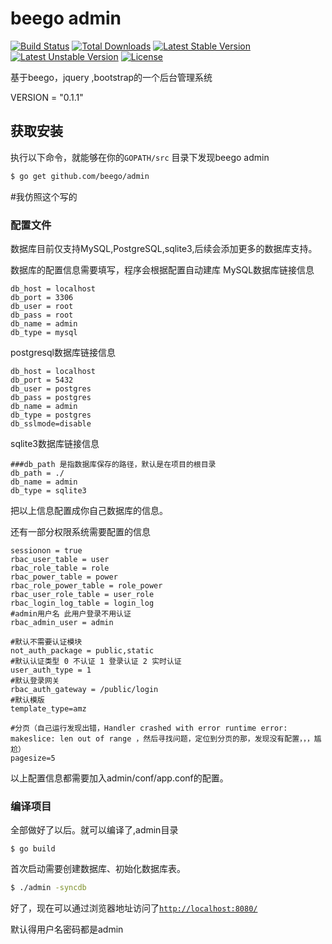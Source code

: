 # beego admin

[![Build Status](https://travis-ci.org/laravel/framework.svg)](https://travis-ci.org/laravel/framework)
[![Total Downloads](https://poser.pugx.org/laravel/framework/d/total.svg)](https://packagist.org/packages/laravel/framework)
[![Latest Stable Version](https://poser.pugx.org/laravel/framework/v/stable.svg)](https://packagist.org/packages/laravel/framework)
[![Latest Unstable Version](https://poser.pugx.org/laravel/framework/v/unstable.svg)](https://packagist.org/packages/laravel/framework)
[![License](https://poser.pugx.org/laravel/framework/license.svg)](https://packagist.org/packages/laravel/framework)

基于beego，jquery  ,bootstrap的一个后台管理系统

VERSION = "0.1.1"

## 获取安装

执行以下命令，就能够在你的`GOPATH/src` 目录下发现beego admin
```bash
$ go get github.com/beego/admin
```
#我仿照这个写的

### 配置文件

数据库目前仅支持MySQL,PostgreSQL,sqlite3,后续会添加更多的数据库支持。

数据库的配置信息需要填写，程序会根据配置自动建库
MySQL数据库链接信息
```
db_host = localhost
db_port = 3306
db_user = root
db_pass = root
db_name = admin
db_type = mysql
```
postgresql数据库链接信息
```
db_host = localhost
db_port = 5432
db_user = postgres
db_pass = postgres
db_name = admin
db_type = postgres
db_sslmode=disable
```
sqlite3数据库链接信息
```
###db_path 是指数据库保存的路径，默认是在项目的根目录
db_path = ./
db_name = admin
db_type = sqlite3
```
把以上信息配置成你自己数据库的信息。

还有一部分权限系统需要配置的信息
```
sessionon = true
rbac_user_table = user
rbac_role_table = role
rbac_power_table = power
rbac_role_power_table = role_power
rbac_user_role_table = user_role
rbac_login_log_table = login_log
#admin用户名 此用户登录不用认证
rbac_admin_user = admin

#默认不需要认证模块
not_auth_package = public,static
#默认认证类型 0 不认证 1 登录认证 2 实时认证
user_auth_type = 1
#默认登录网关
rbac_auth_gateway = /public/login
#默认模版
template_type=amz

#分页（自己运行发现出错，Handler crashed with error runtime error: makeslice: len out of range ，然后寻找问题，定位到分页的那，发现没有配置，，，尴尬）
pagesize=5
```
以上配置信息都需要加入admin/conf/app.conf的配置。


### 编译项目

全部做好了以后。就可以编译了,admin目录
```
$ go build
```
首次启动需要创建数据库、初始化数据库表。
```bash
$ ./admin -syncdb
```
好了，现在可以通过浏览器地址访问了[`http://localhost:8080/`](http://localhost:8080/)

默认得用户名密码都是admin

